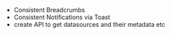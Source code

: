 - Consistent Breadcrumbs
- Consistent Notifications via Toast
- create API to get datasources and their metadata etc

